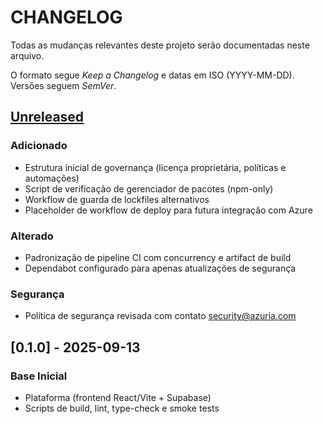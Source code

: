 # CHANGELOG

Todas as mudanças relevantes deste projeto serão documentadas neste arquivo.

O formato segue *Keep a Changelog* e datas em ISO (YYYY-MM-DD). Versões seguem *SemVer*.

## [Unreleased]

### Adicionado

- Estrutura inicial de governança (licença proprietária, políticas e automações)
- Script de verificação de gerenciador de pacotes (npm-only)
- Workflow de guarda de lockfiles alternativos
- Placeholder de workflow de deploy para futura integração com Azure

### Alterado

- Padronização de pipeline CI com concurrency e artifact de build
- Dependabot configurado para apenas atualizações de segurança

### Segurança

- Política de segurança revisada com contato [security@azuria.com](mailto:security@azuria.com)

## [0.1.0] - 2025-09-13

### Base Inicial

- Plataforma (frontend React/Vite + Supabase)
- Scripts de build, lint, type-check e smoke tests

[Unreleased]: https://github.com/azuria-lab/azuria/compare/0.1.0...HEAD
